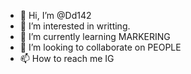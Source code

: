 - 👋 Hi, I’m @Dd142
- 👀 I’m interested in writting.
- 🌱 I’m currently learning MARKERING
- 💞️ I’m looking to collaborate on PEOPLE
- 📫 How to reach me IG

<!---
Dd142/Dd142 is a ✨ special ✨ repository because its `README.md` (this file) appears on your GitHub profile.
You can click the Preview link to take a look at your changes.
--->
